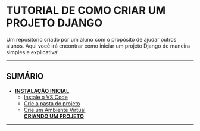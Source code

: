 # TUTORIAL DE COMO CRIAR UM PROJETO DJANGO
Um repositório criado por um aluno com o propósito de ajudar outros alunos. Aqui você irá encontrar como iniciar um projeto Django de maneira simples e explicativa!

---
## SUMÁRIO
- [**INSTALAÇÃO INICIAL**](https://github.com/nokixty/criando-projeto-django/blob/main/docs/instalacao-inicial.md)<br>
  - [Instale o VS Code](https://github.com/nokixty/criando-projeto-django/blob/main/docs/instalacao-inicial.md#instale-o-vs-code)<br>
  - [Crie a pasta do projeto](https://github.com/nokixty/criando-projeto-django/blob/main/docs/instalacao-inicial.md#crie-uma-pasta-para-seu-projeto)<br>
  - [Crie um Ambiente Virtual](https://github.com/nokixty/criando-projeto-django/blob/main/docs/instalacao-inicial.md#crie-um-ambiente-virtual)<br>
   [**CRIANDO UM PROJETO**](https://github.com/nokixty/criando-projeto-django/blob/main/docs/criando-um-projeto.md)<br>
---
